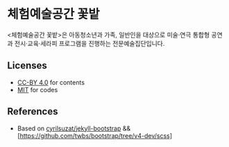# 체험예술공간 꽃밭

<체험예술공간 꽃밭>은 아동청소년과 가족, 일반인을 대상으로 미술·연극 통합형 공연과 전시·교육·세라피 프로그램을 진행하는 전문예술집단입니다.

## Licenses
- [CC-BY 4.0](https://creativecommons.org/licenses/by/4.0/) for contents
- [MIT](https://opensource.org/licenses/MIT) for codes

## References
- Based on [cyrilsuzat/jekyll-bootstrap](https://github.com/cyrilsuzat/jekyll-bootstrap) && [https://github.com/twbs/bootstrap/tree/v4-dev/scss]
